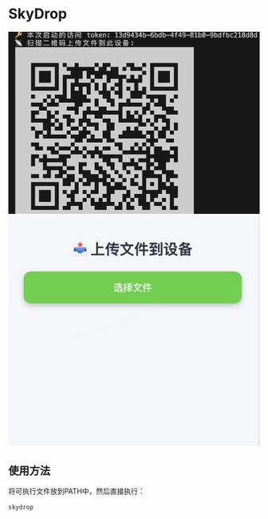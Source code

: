 # SkyDrop

![screenshot](data/preview1.png)
![screenshot](data/preview2.png)

## 使用方法

将可执行文件放到PATH中，然后直接执行：

```bash
skydrop
```
